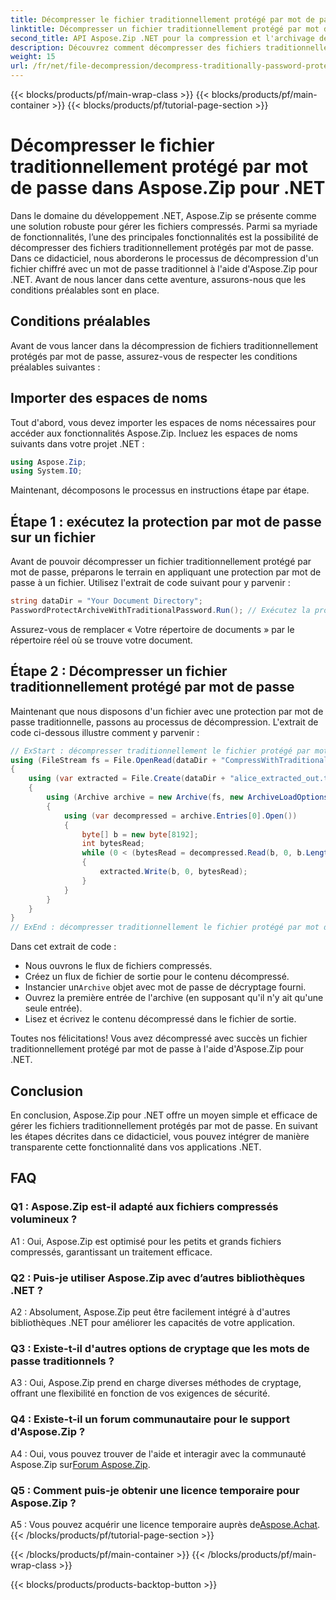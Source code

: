 ```yaml
---
title: Décompresser le fichier traditionnellement protégé par mot de passe dans Aspose.Zip pour .NET
linktitle: Décompresser un fichier traditionnellement protégé par mot de passe
second_title: API Aspose.Zip .NET pour la compression et l'archivage de fichiers
description: Découvrez comment décompresser des fichiers traditionnellement protégés par mot de passe à l'aide d'Aspose.Zip pour .NET. Un guide étape par étape pour une intégration transparente.
weight: 15
url: /fr/net/file-decompression/decompress-traditionally-password-protected-file/
---
```


{{< blocks/products/pf/main-wrap-class >}}
{{< blocks/products/pf/main-container >}}
{{< blocks/products/pf/tutorial-page-section >}}

# Décompresser le fichier traditionnellement protégé par mot de passe dans Aspose.Zip pour .NET

Dans le domaine du développement .NET, Aspose.Zip se présente comme une solution robuste pour gérer les fichiers compressés. Parmi sa myriade de fonctionnalités, l’une des principales fonctionnalités est la possibilité de décompresser des fichiers traditionnellement protégés par mot de passe. Dans ce didacticiel, nous aborderons le processus de décompression d'un fichier chiffré avec un mot de passe traditionnel à l'aide d'Aspose.Zip pour .NET. Avant de nous lancer dans cette aventure, assurons-nous que les conditions préalables sont en place.

## Conditions préalables

Avant de vous lancer dans la décompression de fichiers traditionnellement protégés par mot de passe, assurez-vous de respecter les conditions préalables suivantes :

## Importer des espaces de noms

Tout d'abord, vous devez importer les espaces de noms nécessaires pour accéder aux fonctionnalités Aspose.Zip. Incluez les espaces de noms suivants dans votre projet .NET :

```csharp
using Aspose.Zip;
using System.IO;
```

Maintenant, décomposons le processus en instructions étape par étape.

## Étape 1 : exécutez la protection par mot de passe sur un fichier

Avant de pouvoir décompresser un fichier traditionnellement protégé par mot de passe, préparons le terrain en appliquant une protection par mot de passe à un fichier. Utilisez l'extrait de code suivant pour y parvenir :

```csharp
string dataDir = "Your Document Directory";
PasswordProtectArchiveWithTraditionalPassword.Run(); // Exécutez la protection par mot de passe sur un exemple de fichier pour l'utiliser plus tard
```

Assurez-vous de remplacer « Votre répertoire de documents » par le répertoire réel où se trouve votre document.

## Étape 2 : Décompresser un fichier traditionnellement protégé par mot de passe

Maintenant que nous disposons d'un fichier avec une protection par mot de passe traditionnelle, passons au processus de décompression. L'extrait de code ci-dessous illustre comment y parvenir :

```csharp
// ExStart : décompresser traditionnellement le fichier protégé par mot de passe
using (FileStream fs = File.OpenRead(dataDir + "CompressWithTraditionalEncryption_out.zip"))
{
    using (var extracted = File.Create(dataDir + "alice_extracted_out.txt"))
    {
        using (Archive archive = new Archive(fs, new ArchiveLoadOptions() { DecryptionPassword = "p@s$" }))
        {
            using (var decompressed = archive.Entries[0].Open())
            {
                byte[] b = new byte[8192];
                int bytesRead;
                while (0 < (bytesRead = decompressed.Read(b, 0, b.Length)))
                {
                    extracted.Write(b, 0, bytesRead);
                }
            }
        }
    }
}
// ExEnd : décompresser traditionnellement le fichier protégé par mot de passe
```

Dans cet extrait de code :
- Nous ouvrons le flux de fichiers compressés.
- Créez un flux de fichier de sortie pour le contenu décompressé.
-  Instancier un`Archive` objet avec mot de passe de décryptage fourni.
- Ouvrez la première entrée de l'archive (en supposant qu'il n'y ait qu'une seule entrée).
- Lisez et écrivez le contenu décompressé dans le fichier de sortie.

Toutes nos félicitations! Vous avez décompressé avec succès un fichier traditionnellement protégé par mot de passe à l'aide d'Aspose.Zip pour .NET.

## Conclusion

En conclusion, Aspose.Zip pour .NET offre un moyen simple et efficace de gérer les fichiers traditionnellement protégés par mot de passe. En suivant les étapes décrites dans ce didacticiel, vous pouvez intégrer de manière transparente cette fonctionnalité dans vos applications .NET.

## FAQ

### Q1 : Aspose.Zip est-il adapté aux fichiers compressés volumineux ?

A1 : Oui, Aspose.Zip est optimisé pour les petits et grands fichiers compressés, garantissant un traitement efficace.

### Q2 : Puis-je utiliser Aspose.Zip avec d’autres bibliothèques .NET ?

A2 : Absolument, Aspose.Zip peut être facilement intégré à d'autres bibliothèques .NET pour améliorer les capacités de votre application.

### Q3 : Existe-t-il d'autres options de cryptage que les mots de passe traditionnels ?

A3 : Oui, Aspose.Zip prend en charge diverses méthodes de cryptage, offrant une flexibilité en fonction de vos exigences de sécurité.

### Q4 : Existe-t-il un forum communautaire pour le support d'Aspose.Zip ?

 A4 : Oui, vous pouvez trouver de l'aide et interagir avec la communauté Aspose.Zip sur[Forum Aspose.Zip](https://forum.aspose.com/c/zip/37).

### Q5 : Comment puis-je obtenir une licence temporaire pour Aspose.Zip ?

 A5 : Vous pouvez acquérir une licence temporaire auprès de[Aspose.Achat](https://purchase.aspose.com/temporary-license/).
{{< /blocks/products/pf/tutorial-page-section >}}

{{< /blocks/products/pf/main-container >}}
{{< /blocks/products/pf/main-wrap-class >}}

{{< blocks/products/products-backtop-button >}}

